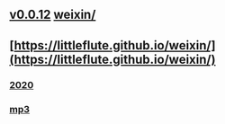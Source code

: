 ## [v0.0.12](https://github.com/shanuan/guitar1/edit/gh-pages/index.md) [weixin/](https://shanuan.github.io/weixin/)
## [https://littleflute.github.io/weixin/](https://littleflute.github.io/weixin/)
### [2020](2020)
### [mp3](https://shanuan.github.io/flute1/mp3)
